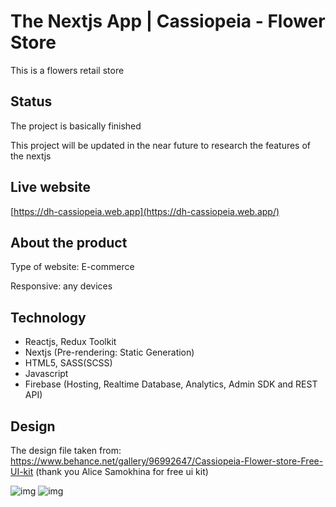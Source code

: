 # The Nextjs App | Cassiopeia - Flower Store

This is a flowers retail store

## Status

The project is basically finished

This project will be updated in the near future to research the features of the nextjs

## Live website

[https://dh-cassiopeia.web.app](https://dh-cassiopeia.web.app/)

## About the product

Type of website: E-commerce

Responsive: any devices

## Technology

- Reactjs, Redux Toolkit
- Nextjs (Pre-rendering: Static Generation)
- HTML5, SASS(SCSS)
- Javascript
- Firebase (Hosting, Realtime Database, Analytics, Admin SDK and REST API)

## Design

The design file taken from: https://www.behance.net/gallery/96992647/Cassiopeia-Flower-store-Free-UI-kit (thank you Alice Samokhina for free ui kit)

![img](https://i.imgur.com/fMLF4Ws.png)
![img](https://i.imgur.com/KRTBlb3.png)

